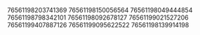 76561198203741369
76561198150056564
76561198049444854
76561198798342101
76561198092678127
76561199021527206
76561199407887126
76561199095622522
76561198139914198
